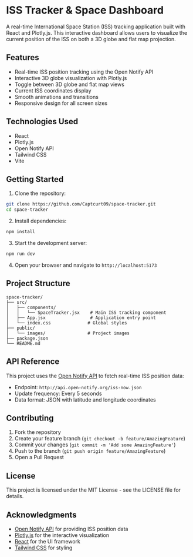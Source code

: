 # ISS Tracker & Space Dashboard

A real-time International Space Station (ISS) tracking application built with React and Plotly.js. This interactive dashboard allows users to visualize the current position of the ISS on both a 3D globe and flat map projection.

## Features

- Real-time ISS position tracking using the Open Notify API
- Interactive 3D globe visualization with Plotly.js
- Toggle between 3D globe and flat map views
- Current ISS coordinates display
- Smooth animations and transitions
- Responsive design for all screen sizes

## Technologies Used

- React
- Plotly.js
- Open Notify API
- Tailwind CSS
- Vite

## Getting Started

1. Clone the repository:
```bash
git clone https://github.com/Captcurt09/space-tracker.git
cd space-tracker
```

2. Install dependencies:
```bash
npm install
```

3. Start the development server:
```bash
npm run dev
```

4. Open your browser and navigate to `http://localhost:5173`

## Project Structure

```
space-tracker/
├── src/
│   ├── components/
│   │   └── SpaceTracker.jsx    # Main ISS tracking component
│   ├── App.jsx                 # Application entry point
│   └── index.css              # Global styles
├── public/
│   └── images/                # Project images
├── package.json
└── README.md
```

## API Reference

This project uses the [Open Notify API](http://api.open-notify.org/) to fetch real-time ISS position data:
- Endpoint: `http://api.open-notify.org/iss-now.json`
- Update frequency: Every 5 seconds
- Data format: JSON with latitude and longitude coordinates

## Contributing

1. Fork the repository
2. Create your feature branch (`git checkout -b feature/AmazingFeature`)
3. Commit your changes (`git commit -m 'Add some AmazingFeature'`)
4. Push to the branch (`git push origin feature/AmazingFeature`)
5. Open a Pull Request

## License

This project is licensed under the MIT License - see the LICENSE file for details.

## Acknowledgments

- [Open Notify API](http://api.open-notify.org/) for providing ISS position data
- [Plotly.js](https://plotly.com/javascript/) for the interactive visualization
- [React](https://reactjs.org/) for the UI framework
- [Tailwind CSS](https://tailwindcss.com/) for styling 